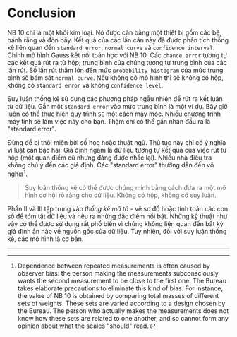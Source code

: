 # Conclusion

NB 10 chỉ là một khối kim loại. Nó được cân bằng một thiết bị gồm các bệ, bánh răng và đòn bẩy. Kết quả của các lần cân này đã được phân tích thống kê liên quan đến `standard error`, `normal curve` và `confidence interval`. Chính mô hình Gauss kết nối toán học với NB 10. Các `chance error` tương tự các kết quả rút ra từ hộp; trung bình của chúng tương tự trung bình của các lần rút. Số lần rút thăm lớn đến mức `probability histogram` của mức trung bình sẽ bám sát `normal curve`. Nếu không có mô hình thì sẽ không có hộp, không có `standard error` và không `confidence level`.

Suy luận thống kê sử dụng các phương pháp ngẫu nhiên để rút ra kết luận từ dữ liệu. Gắn một `standard error` vào mức trung bình là một ví dụ. Bây giờ luôn có thể thực hiện quy trình `SE` một cách máy móc. Nhiều chương trình máy tính sẽ làm việc này cho bạn. Thậm chí có thể gắn nhãn đầu ra là "standard error".

Đừng để bị thôi miên bởi số học hoặc thuật ngữ. Thủ tục này chỉ có ý nghĩa vì luật căn bậc hai. Giả định ngầm là dữ liệu tương tự kết quả của việc rút từ hộp (một quan điểm cũ nhưng đáng được nhắc lại). Nhiều nhà điều tra không chú ý đến các giả định. Các "standard error" thường dẫn đến vô nghĩa[^8].

> Suy luận thống kê có thể được chứng minh bằng cách đưa ra một mô hình cơ hội rõ ràng cho dữ liệu. Không có hộp, không có suy luận.

Phần II và III tập trung vào _thống kê mô tả_ - vẽ sơ đồ hoặc tính toán các con số để tóm tắt dữ liệu và nêu ra những đặc điểm nổi bật. Những kỹ thuật như vậy có thể được sử dụng rất phổ biến vì chúng không liên quan đến bất kỳ giả định ẩn nào về nguồn gốc của dữ liệu. Tuy nhiên, đối với suy luận thống kê, các mô hình là cơ bản.

---

[^8]: Dependence between repeated measurements is often caused by observer bias: the person making the measurements subconsciously wants the second measurement to be close to the first one. The Bureau takes elaborate precautions to eliminate this kind of bias. For instance, the value of NB 10 is obtained by comparing total masses of different sets of weights. These sets are varied according to a design chosen by the Bureau. The person who actually makes the measurements does not know how these sets are related to one another, and so cannot form any opinion about what the scales "should" read.
